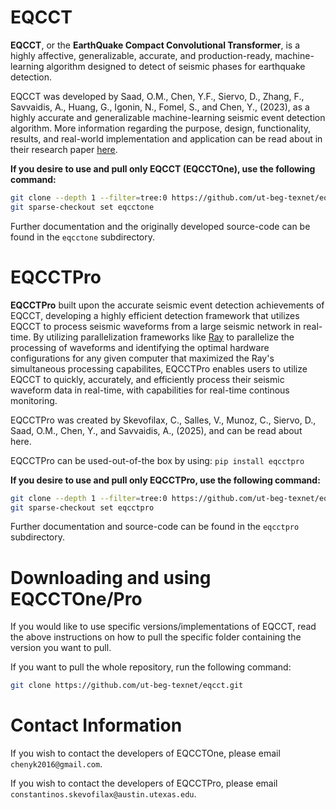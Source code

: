 # EQCCT
**EQCCT**, or the **EarthQuake Compact Convolutional Transformer**, is a highly affective, generalizable, accurate, and production-ready, machine-learning algorithm designed to detect of seismic phases for earthquake detection. 

EQCCT was developed by Saad, O.M., Chen, Y.F., Siervo, D., Zhang, F., Savvaidis, A., Huang, G., Igonin, N., Fomel, S., and Chen, Y., (2023), as a highly accurate and generalizable machine-learning seismic event detection algorithm. More information regarding the purpose, design, functionality, results, and real-world implementation and application can be read about in their research paper [here](https://ieeexplore.ieee.org/document/10264212).

**If you desire to use and pull only EQCCT (EQCCTOne), use the following command:** 
```sh
git clone --depth 1 --filter=tree:0 https://github.com/ut-beg-texnet/eqcct.git --sparse
git sparse-checkout set eqcctone
```
Further documentation and the originally developed source-code can be found in the `eqcctone` subdirectory. 


# EQCCTPro
**EQCCTPro** built upon the accurate seismic event detection achievements of EQCCT, developing a highly efficient detection framework that utilizes EQCCT to process seismic waveforms from a large seismic network in real-time. By utilizing parallelization frameworks like [Ray](https://docs.ray.io/en/latest/index.html) to parallelize the processing of waveforms and identifying the optimal hardware configurations for any given computer that maximized the Ray's simultaneous processing capabilites, EQCCTPro enables users to utilize EQCCT to quickly, accurately, and efficiently process their seismic waveform data in real-time, with capabilities for real-time continous monitoring. 

EQCCTPro was created by Skevofilax, C., Salles, V., Munoz, C., Siervo, D., Saad, O.M., Chen, Y., and Savvaidis, A., (2025), and can be read about here. 

EQCCTPro can be used-out-of-the box by using: 
`pip install eqcctpro`

**If you desire to use and pull only EQCCTPro, use the following command:**
```sh
git clone --depth 1 --filter=tree:0 https://github.com/ut-beg-texnet/eqcct.git --sparse
git sparse-checkout set eqcctpro
```
Further documentation and source-code can be found in the `eqcctpro` subdirectory.


# Downloading and using EQCCTOne/Pro
If you would like to use specific versions/implementations of EQCCT, read the above instructions on how to pull the specific folder containing the version you want to pull. 

If you want to pull the whole repository, run the following command: 

```sh
git clone https://github.com/ut-beg-texnet/eqcct.git
```

# Contact Information
If you wish to contact the developers of EQCCTOne, please email `chenyk2016@gmail.com`.

If you wish to contact the developers of EQCCTPro, please email `constantinos.skevofilax@austin.utexas.edu`. 